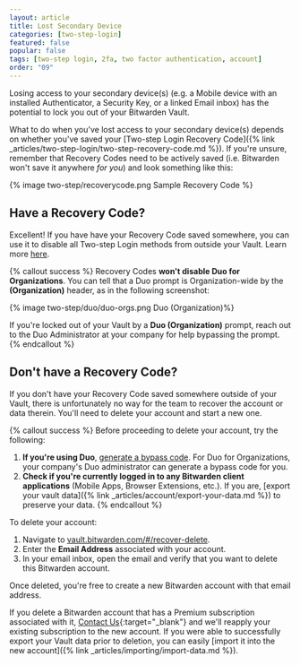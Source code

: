 ```yaml
---
layout: article
title: Lost Secondary Device
categories: [two-step-login]
featured: false
popular: false
tags: [two-step login, 2fa, two factor authentication, account]
order: "09"
---
```


Losing access to your secondary device(s) (e.g. a Mobile device with an installed Authenticator, a Security Key, or a linked Email inbox) has the potential to lock you out of your Bitwarden Vault.

What to do when you've lost access to your secondary device(s) depends on whether you've saved your [Two-step Login Recovery Code]({% link _articles/two-step-login/two-step-recovery-code.md %}). If you're unsure, remember that Recovery Codes need to be actively saved (i.e. Bitwarden won't save it anywhere *for you*) and look something like this:

{% image two-step/recoverycode.png Sample Recovery Code %}

## Have a Recovery Code?

Excellent! If you have have your Recovery Code saved somewhere, you can use it to disable all Two-step Login methods from outside your Vault. Learn more [here]({{site.baseurl}}/two-step-recovery-code/#use-your-recovery-code).

{% callout success %}
Recovery Codes **won't disable Duo for Organizations**. You can tell that a Duo prompt is Organization-wide by the **(Organization)** header, as in the following screenshot:

{% image two-step/duo/duo-orgs.png Duo (Organization)%}

If you're locked out of your Vault by a **Duo (Organization)** prompt, reach out to the Duo Administrator at your company for help bypassing the prompt.
{% endcallout %}

## Don't have a Recovery Code?

If you don't have your Recovery Code saved somewhere outside of your Vault, there is unfortunately no way for the team to recover the account or data therein. You'll need to delete your account and start a new one.

{% callout success %}
Before proceeding to delete your account, try the following:

1. **If you're using Duo**, [generate a bypass code](https://duo.com/docs/administration-users#generating-a-bypass-code). For Duo for Organizations, your company's Duo administrator can generate a bypass code for you.
2. **Check if you're currently logged in to any Bitwarden client applications** (Mobile Apps, Browser Extensions, etc.). If you are, [export your vault data]({% link _articles/account/export-your-data.md %}) to preserve your data.
{% endcallout %}

To delete your account:

1. Navigate to [vault.bitwarden.com/#/recover-delete](https://vault.bitwarden.com/#/recover-delete).
2. Enter the **Email Address** associated with your account.
3. In your email inbox, open the email and verify that you want to delete this Bitwarden account.

Once deleted, you're free to create a new Bitwarden account with that email address.

If you delete a Bitwarden account that has a Premium subscription associated with it, [Contact Us](https://bitwarden.com/contact/){:target="\_blank"} and we'll reapply your existing subscription to the new account. If you were able to successfully export your Vault data prior to deletion, you can easily [import it into the new account]({% link _articles/importing/import-data.md %}).
